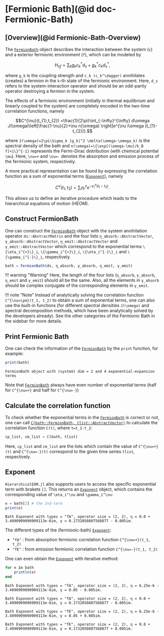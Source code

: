 # [Fermionic Bath](@id doc-Fermionic-Bath)

## [Overview](@id Fermionic-Bath-Overview)
The [`FermionBath`](@ref) object describes the interaction between the system (``s``) and a exterior fermionic environment (``f``), which can be modeled by
```math
H_{sf}=\sum_k g_k c_k^\dagger d_s + g_k^* c_k d_s^\dagger,
```
where ``g_k`` is the coupling strength and ``c_k (c_k^\dagger)`` annihilates (creates) a fermion in the ``k``-th state of the fermionic environment. Here, ``d_s`` refers to the system-interaction operator and should be an odd-parity operator destroying a fermion in the system.

The effects of a fermionic environment (initially in thermal equilibrium and linearly coupled to the system) are completely encoded in the two-time correlation functions, namely
```math
C^{\nu}(t_{1},t_{2})
=\frac{1}{2\pi}\int_{-\infty}^{\infty} d\omega 
J(\omega)\left[\frac{1-\nu}{2}+\nu n(\omega)
\right]e^{\nu i\omega (t_{1}-t_{2})}.
```
where ``J(\omega)=2\pi\Sigma_k |g_k|^2 \delta(\omega-\omega_k)`` is the spectral density of the bath and ``n(\omega)=\{\exp[(\omega-\mu)/k_B T]+1\}^{-1}`` represents the Fermi-Dirac distribution (with chemical potential ``\mu``). Here, ``\nu=+`` and ``\nu=-`` denotes the absorption and emission process of the fermionic system, respectively.

A more practical representation can be found by expressing the correlation function as a sum of exponential terms ([`Exponent`](@ref)), namely
```math
C^{\nu}(t_1, t_2)=\sum_i \eta_i^{\nu} e^{-\gamma_i^{\nu} (t_1-t_2)}.
```
This allows us to define an iterative procedure which leads to the hierarchical equations of motion (HEOM).

## Construct FermionBath
One can construct the [`FermionBath`](@ref) object with the system annihilation operator `ds::AbstractMatrix` and the four lists `η_absorb::AbstractVector`, `γ_absorb::AbstractVector`, `η_emit::AbstractVector` and `γ_emit::AbstractVector` which correspond to the exponential terms ``\{\eta_i^{+}\}_i``, ``\{\gamma_i^{+}\}_i``, ``\{\eta_i^{-}\}_i`` and ``\{\gamma_i^{-}\}_i``, respectively. 
```julia
bath = FermionBath(ds, η_absorb, γ_absorb, η_emit, γ_emit)
```
!!! warning "Warning"
    Here, the length of the four lists (`η_absorb`, `γ_absorb`, `η_emit` and `γ_emit`) should all be the same. Also, all the elements in `γ_absorb` should be complex conjugate of the corresponding elements in `γ_emit`.

!!! note "Note"
    Instead of analytically solving the correlation function ``C^{\nu=\pm}(t_1, t_2)`` to obtain a sum of exponential terms, one can also use the built-in functions (for different spectral densities ``J(\omega)`` and spectral decomposition methods, which have been analytically solved by the developers already). See the other categories of the Fermionic Bath in the sidebar for more details.

## Print Fermionic Bath
One can check the information of the [`FermionBath`](@ref) by the `print` function, for example:
```julia
print(bath)
```
```
FermionBath object with (system) dim = 2 and 4 exponential-expansion terms
```
Note that [`FermionBath`](@ref) always have even number of exponential terms (half for ``C^{\nu=+}`` and half for ``C^{\nu=-}``)

## Calculate the correlation function
To check whether the exponential terms in the [`FermionBath`](@ref) is correct or not, one can call [`C(bath::FermionBath, tlist::AbstractVector)`](@ref) to calculate the correlation function ``C(t)``, where ``t=t_1-t_2``:
```julia
cp_list, cm_list = C(bath, tlist)
```
Here, `cp_list` and `cm_list` are the lists which contain the value of ``C^{\nu=+}(t)`` and ``C^{\nu=-}(t)`` correspond to the given time series `tlist`, respectively.

## Exponent
`HierarchicalEOM.jl` also supports users to access the specific exponential term with brakets `[]`. This returns an [`Exponent`](@ref) object, which contains the corresponding value of ``\eta_i^\nu`` and ``\gamma_i^\nu``:
```julia
e = bath[2] # the 2nd-term
print(e)
```
```
Bath Exponent with types = "fA", operator size = (2, 2), η = 0.0 + 3.4090909090909113e-6im, γ = 0.1732050807568877 - 0.005im.
```

The different types of the (fermionic-bath) [`Exponent`](@ref):
 - `"fA"` : from absorption fermionic correlation function ``C^{\nu=+}(t_1, t_2)``
 - `"fE"` : from emission fermionic correlation function ``C^{\nu=-}(t_1, t_2)``

One can even obtain the [`Exponent`](@ref) with iterative method:
```julia
for e in bath
    println(e)
end
```
```
Bath Exponent with types = "fA", operator size = (2, 2), η = 6.25e-6 - 3.4090909090909113e-6im, γ = 0.05 - 0.005im.

Bath Exponent with types = "fA", operator size = (2, 2), η = 0.0 + 3.4090909090909113e-6im, γ = 0.1732050807568877 - 0.005im.

Bath Exponent with types = "fE", operator size = (2, 2), η = 6.25e-6 - 3.4090909090909113e-6im, γ = 0.05 + 0.005im.

Bath Exponent with types = "fE", operator size = (2, 2), η = 0.0 + 3.4090909090909113e-6im, γ = 0.1732050807568877 + 0.005im.
```